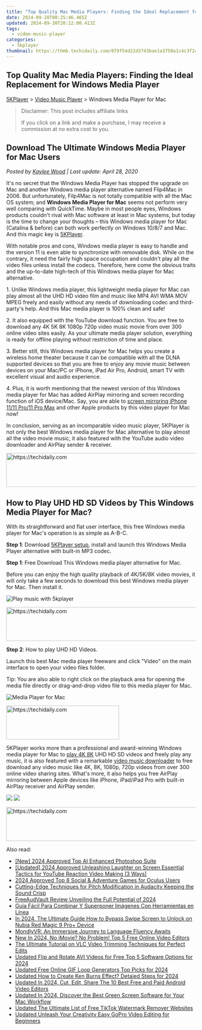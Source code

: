 ```yaml
---
title: "Top Quality Mac Media Players: Finding the Ideal Replacement for Windows Media Player"
date: 2024-09-28T00:25:46.465Z
updated: 2024-09-30T20:12:00.413Z
tags:
  - video-music-player
categories:
  - 5kplayer
thumbnail: https://thmb.techidaily.com/079f54d22d3743bae1a3750a1c4c3f2c075ed5c9348a795f5c9562ae265ccb3d.jpg
---
```


## Top Quality Mac Media Players: Finding the Ideal Replacement for Windows Media Player

[5KPlayer](https://tools.techidaily.com/5kplayer/products/) \> [Video Music Player](https://tools.techidaily.com/5kplayer/video-music-player/) \> Windows Media Player for Mac

>  Disclaimer: This post includes affiliate links
>
>  If you click on a link and make a purchase, I may receive a commission at no extra cost to you.
>

## Download The Ultimate Windows Media Player for Mac Users

 _Posted by [Kaylee Wood](https://www.quora.com/profile/Amanda-Hu-21) | Last update: April 28, 2020_

It's no secret that the Windows Media Player has stopped the upgrade on Mac and another Windows media player alternative named Flip4Mac in 2006\. But unfortunately, Filp4Mac is not totally compatible with all the Mac OS system; and **Windows Media Player for Mac** seems not perform very well comparing with QuickTime. Maybe in most people eyes, Windows products couldn't rival with Mac software at least in Mac systems, but today is the time to change your thoughts – this Windows media player for Mac (Catalina & before) can both work perfectly on Windows 10/8/7 and Mac. And this magic key is [5KPlayer](https://tools.techidaily.com/5kplayer/products/).

With notable pros and cons, Windows media player is easy to handle and the version 11 is even able to synchronize with removable disk. While on the contrary, it need the fairly high space occupation and couldn't play all the video files unless install the codecs. Therefore, here come the obvious traits and the up-to-date high-tech of this Windows media player for Mac alternative.

1\. Unlike Windows media player, this lightweight media player for Mac can play almost all the UHD HD video film and music like MP4 AVI WMA MOV MPEG freely and easily without any needs of downloading codec and third-party's help. And this Mac media player is 100% clean and safe!   
  
2\. It also equipped with the YouTube download function. You are free to download any 4K 5K 8K 1080p 720p video music movie from over 300 online video sites easily. As your ultimate media player solution, everything is ready for offline playing without restriction of time and place.  
  
 3\. Better still, this Windows media player for Mac helps you create a wireless home theater because it can be compatible with all the DLNA supported devices so that you are free to enjoy any movie music between devices on your Mac/PC or iPhone, iPad Air Pro, Android, smart TV with excellent visual and audio experience.  
  
4\. Plus, it is worth mentioning that the newest version of this Windows media player for Mac has added AirPlay mirroring and screen recording function of iOS device/Mac. Say, you are able to [screen mirroring iPhone 11/11 Pro/11 Pro Max](https://tools.techidaily.com/5kplayer/airplay/) and other Apple products by this video player for Mac now!  
  
In conclusion, serving as an incomparable video music player, 5KPlayer is not only the best Windows media player for Mac alternative to play almost all the video movie music, it also featured with the YouTube audio video downloader and AirPlay sender & receiver.

<!-- affiliate ads begin -->
<a href="https://appsumo.8odi.net/c/5597632/2043638/7443" target="_top" id="2043638">
  <img src="//a.impactradius-go.com/display-ad/7443-2043638" border="0" alt="https://techidaily.com" width="728" height="90"/>
</a>
<img height="0" width="0" src="https://appsumo.8odi.net/i/5597632/2043638/7443" style="position:absolute;visibility:hidden;" border="0" />
<!-- affiliate ads end -->

## How to Play UHD HD SD Videos by This Windows Media Player for Mac?

With its straightforward and flat user interface, this free Windows media player for Mac's operation is as simple as A-B-C.

**Step 1**: Download [5KPlayer setup](https://tools.techidaily.com/5kplayer/video-music-player/), install and launch this Windows Media Player alternative with built-in MP3 codec.

**Step 1**: Free Download This Windows media player alternative for Mac.

Before you can enjoy the high quality playback of 4K/5K/8K video movies, it will only take a few seconds to download this best Windows media player for Mac. Then install it.

![Play music with 5kplayer](https://www.5kplayer.com/video-music-player/img/5kplayer-freeaacplayer-yxt-030601.jpg) 

<!-- affiliate ads begin -->
<a href="https://imp.i357552.net/c/5597632/947746/11832" target="_top" id="947746">
  <img src="//a.impactradius-go.com/display-ad/11832-947746" border="0" alt="https://techidaily.com" width="728" height="90"/>
</a>
<img height="0" width="0" src="https://imp.i357552.net/i/5597632/947746/11832" style="position:absolute;visibility:hidden;" border="0" />
<!-- affiliate ads end -->

**Step 2**: How to play UHD HD Videos.

Launch this best Mac media player freeware and click "Video" on the main interface to open your video files folder. 

Tip: You are also able to right click on the playback area for opening the media file directly or drag-and-drop video file to this media player for Mac.

![Media Player for Mac](https://www.5kplayer.com/video-music-player/img/video-player-for-windows-8.jpg) 

<!-- affiliate ads begin -->
<a href="https://aligracehair.sjv.io/c/5597632/1918698/19272" target="_top" id="1918698">
  <img src="//a.impactradius-go.com/display-ad/19272-1918698" border="0" alt="https://techidaily.com" width="300" height="90"/>
</a>
<img height="0" width="0" src="https://aligracehair.sjv.io/i/5597632/1918698/19272" style="position:absolute;visibility:hidden;" border="0" />
<!-- affiliate ads end -->

5KPlayer works more than a professional and award-winning Windows media player for Mac to [play 4K 8K](https://tools.techidaily.com/5kplayer/video-music-player/) UHD HD SD videos and freely play any music, it is also featured with a remarkable [video music downloader](https://tools.techidaily.com/5kplayer/youtube-download/) to free download any video music like 4K, 8K, 1080p, 720p videos from over 300 online video sharing sites. What's more, it also helps you free AirPlay mirroring between Apple devices like iPhone, iPad/iPad Pro with built-in AirPlay receiver and AirPlay sender.

[![](https://www.5kplayer.com/video-music-player/../button/freedownbackmac.png)](https://tools.techidaily.com/5kplayer/products/) [![](https://www.5kplayer.com/video-music-player/../button/freedownwhitewin.png)](https://tools.techidaily.com/5kplayer/products/)

<!-- affiliate ads begin -->
<a href="https://unicoeye.pxf.io/c/5597632/2134235/18498" target="_top" id="2134235">
  <img src="//a.impactradius-go.com/display-ad/18498-2134235" border="0" alt="https://techidaily.com" width="728" height="90"/>
</a>
<img height="0" width="0" src="https://unicoeye.pxf.io/i/5597632/2134235/18498" style="position:absolute;visibility:hidden;" border="0" />
<!-- affiliate ads end -->

<ins class="adsbygoogle"
     style="display:block"
     data-ad-format="autorelaxed"
     data-ad-client="ca-pub-7571918770474297"
     data-ad-slot="1223367746"></ins>

<ins class="adsbygoogle"
     style="display:block"
     data-ad-client="ca-pub-7571918770474297"
     data-ad-slot="8358498916"
     data-ad-format="auto"
     data-full-width-responsive="true"></ins>

<span class="atpl-alsoreadstyle">Also read:</span>
<div><ul>
<li><a href="https://fox-direct.techidaily.com/new-2024-approved-top-ai-enhanced-photoshop-suite/"><u>[New] 2024 Approved Top AI Enhanced Photoshop Suite</u></a></li>
<li><a href="https://youtube-docs.techidaily.com/ed-2024-approved-unleashing-laughter-on-screen-essential-tactics-for-youtube-reaction-video-making-3-ways/"><u>[Updated] 2024 Approved Unleashing Laughter on Screen Essential Tactics for YouTube Reaction Video Making (3 Ways)</u></a></li>
<li><a href="https://fox-friendly.techidaily.com/2024-approved-top-8-social-and-adventure-games-for-oculus-users/"><u>2024 Approved Top 8 Social & Adventure Games for Oculus Users</u></a></li>
<li><a href="https://audio-shaping.techidaily.com/cutting-edge-techniques-for-pitch-modification-in-audacity-keeping-the-sound-crisp/"><u>Cutting-Edge Techniques for Pitch Modification in Audacity Keeping the Sound Crisp</u></a></li>
<li><a href="https://fox-access.techidaily.com/freeaudvault-review-unveiling-the-full-potential-of-2024/"><u>FreeAudVault Review Unveiling the Full Potential of 2024</u></a></li>
<li><a href="https://win11-tips.techidaily.com/guia-facil-para-combinar-y-superponer-imagenes-con-herramientas-en-linea/"><u>Guía Fácil Para Combinar Y Superponer Imágenes Con Herramientas en Línea</u></a></li>
<li><a href="https://easy-unlock-android.techidaily.com/in-2024-the-ultimate-guide-how-to-bypass-swipe-screen-to-unlock-on-nubia-red-magic-9-proplus-device-by-drfone-android/"><u>In 2024, The Ultimate Guide How to Bypass Swipe Screen to Unlock on Nubia Red Magic 9 Pro+ Device</u></a></li>
<li><a href="https://mondly-stories.techidaily.com/1719574983025-mondlyvr-an-immersive-journey-to-language-fluency-awaits/"><u>MondlyVR: An Immersive Journey to Language Fluency Awaits</u></a></li>
<li><a href="https://video-ai-editor.techidaily.com/new-in-2024-no-imovie-no-problem-top-5-free-online-video-editors/"><u>New In 2024, No iMovie? No Problem! Top 5 Free Online Video Editors</u></a></li>
<li><a href="https://some-approaches.techidaily.com/the-ultimate-tutorial-on-vlc-video-trimming-techniques-for-perfect-edits/"><u>The Ultimate Tutorial on VLC Video Trimming Techniques for Perfect Edits</u></a></li>
<li><a href="https://video-ai-editor.techidaily.com/updated-flip-and-rotate-avi-videos-for-free-top-5-software-options-for-2024/"><u>Updated Flip and Rotate AVI Videos for Free Top 5 Software Options for 2024</u></a></li>
<li><a href="https://video-ai-editor.techidaily.com/updated-free-online-gif-loop-generators-top-picks-for-2024/"><u>Updated Free Online GIF Loop Generators Top Picks for 2024</u></a></li>
<li><a href="https://video-ai-editor.techidaily.com/updated-how-to-create-ken-burns-effect-detaied-steps-for-2024/"><u>Updated How to Create Ken Burns Effect? Detaied Steps for 2024</u></a></li>
<li><a href="https://video-ai-editor.techidaily.com/updated-in-2024-cut-edit-share-the-10-best-free-and-paid-android-video-editors/"><u>Updated In 2024, Cut, Edit, Share The 10 Best Free and Paid Android Video Editors</u></a></li>
<li><a href="https://video-ai-editor.techidaily.com/updated-in-2024-discover-the-best-green-screen-software-for-your-mac-workflow/"><u>Updated In 2024, Discover the Best Green Screen Software for Your Mac Workflow</u></a></li>
<li><a href="https://video-ai-editor.techidaily.com/updated-the-ultimate-list-of-free-tiktok-watermark-remover-websites/"><u>Updated The Ultimate List of Free TikTok Watermark Remover Websites</u></a></li>
<li><a href="https://video-ai-editor.techidaily.com/updated-unleash-your-creativity-easy-gopro-video-editing-for-beginners/"><u>Updated Unleash Your Creativity Easy GoPro Video Editing for Beginners</u></a></li>
</ul></div>

